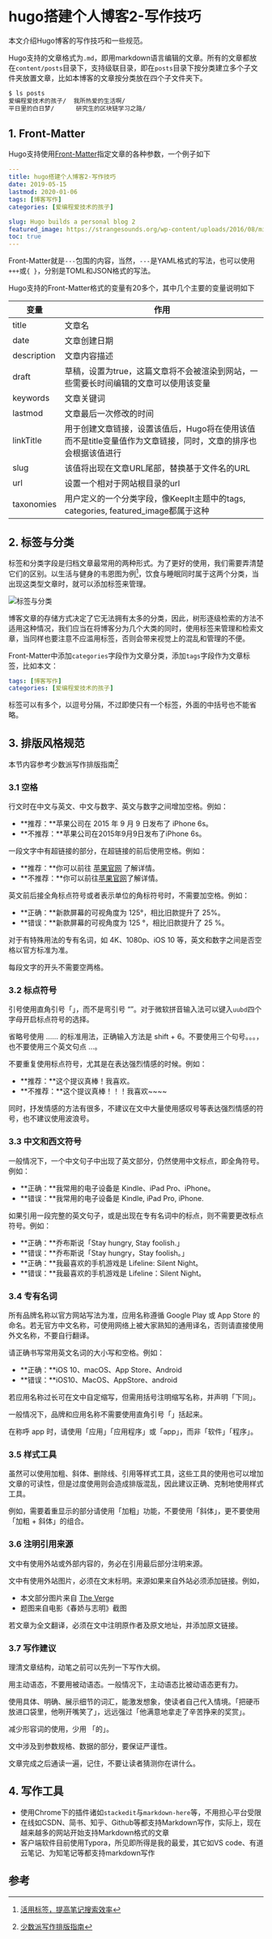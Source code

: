 # hugo搭建个人博客2-写作技巧


本文介绍Hugo博客的写作技巧和一些规范。

Hugo支持的文章格式为`.md`，即用markdown语言编辑的文章。所有的文章都放在`content/posts`目录下，支持级联目录，即在`posts`目录下按分类建立多个子文件夹放置文章，比如本博客的文章按分类放在四个子文件夹下。

```bash
$ ls posts
爱编程爱技术的孩子/  我所热爱的生活啊/
平日里的白日梦/      研究生的区块链学习之路/
```

## 1. Front-Matter

Hugo支持使用[Front-Matter](https://gohugo.io/content-management/front-matter/)指定文章的各种参数，一个例子如下

```yaml
---
title: hugo搭建个人博客2-写作技巧  
date: 2019-05-15 
lastmod: 2020-01-06
tags: [博客写作]
categories: [爱编程爱技术的孩子]

slug: Hugo builds a personal blog 2
featured_image: https://strangesounds.org/wp-content/uploads/2016/08/milky-way-bolivia-Salar-de-Uyuni.jpg
toc: true
---
```

Front-Matter就是`---`包围的内容，当然，`---`是YAML格式的写法，也可以使用`+++`或`{ }`，分别是TOML和JSON格式的写法。

Hugo支持的Front-Matter格式的变量有20多个，其中几个主要的变量说明如下

| 变量        | 作用                                                         |
| ----------- | ------------------------------------------------------------ |
| title       | 文章名                                                       |
| date        | 文章创建日期                                                 |
| description | 文章内容描述                                                 |
| draft       | 草稿，设置为true，这篇文章将不会被渲染到网站，一些需要长时间编辑的文章可以使用该变量 |
| keywords    | 文章关键词                                                   |
| lastmod     | 文章最后一次修改的时间                                       |
| linkTitle   | 用于创建文章链接，设置该值后，Hugo将在使用该值而不是title变量值作为文章链接，同时，文章的排序也会根据该值进行 |
| slug        | 该值将出现在文章URL尾部，替换基于文件名的URL                 |
| url         | 设置一个相对于网站根目录的url                                |
| taxonomies  | 用户定义的一个分类字段，像KeepIt主题中的tags, categories, featured_image都属于这种 |

## 2. 标签与分类

标签和分类字段是归档文章最常用的两种形式。为了更好的使用，我们需要弄清楚它们的区别。以生活与健身的韦恩图为例[^1]，饮食与睡眠同时属于这两个分类，当出现这类型文章时，就可以添加标签来管理。

![标签与分类](https://cdn.sspai.com/2019/11/17/07062af1ba37669fa8b7e91484e1d3da.jpg?imageView2/2/w/1120/q/90/interlace/1/ignore-error/1)



博客文章的存储方式决定了它无法拥有太多的分类，因此，树形逐级检索的方法不适用这种情况，我们应当在将博客分为几个大类的同时，使用标签来管理和检索文章，当同样也要注意不应滥用标签，否则会带来视觉上的混乱和管理的不便。

Front-Matter中添加`categories`字段作为文章分类，添加`tags`字段作为文章标签，比如本文：

```yaml
tags: [博客写作]
categories: [爱编程爱技术的孩子]
```

标签可以有多个，以逗号分隔，不过即使只有一个标签，外面的中括号也不能省略。

## 3. 排版风格规范

本节内容参考少数派写作排版指南[^2]

### 3.1 空格

行文时在中文与英文、中文与数字、英文与数字之间增加空格。例如：

- **推荐：**苹果公司在 2015 年 9 月 9 日发布了 iPhone 6s。
- **不推荐：**苹果公司在2015年9月9日发布了iPhone 6s。

 一段文字中有超链接的部分，在超链接的前后使用空格。例如：

- **推荐：**你可以前往 [苹果官网](https://www.apple.com/cn) 了解详情。
- **不推荐：**你可以前往[苹果官网](https://www.apple.com/cn)了解详情。

英文前后接全角标点符号或者表示单位的角标符号时，不需要加空格。例如：

- **正确：**新款屏幕的可视角度为 125°，相比旧款提升了 25%。
- **错误：**新款屏幕的可视角度为 125 °，相比旧款提升了 25 %。

对于有特殊用法的专有名词，如 4K、1080p、iOS 10 等，英文和数字之间是否空格以官方标准为准。

每段文字的开头不需要空两格。

### 3.2 标点符号

引号使用直角引号「」，而不是弯引号  “”。对于微软拼音输入法可以键入`uubd`四个字母开启标点符号的选择。

省略号使用 …… 的标准用法，正确输入方法是 shift + 6。不要使用三个句号。。。，也不要使用三个英文句点 ...。

不要重复使用标点符号，尤其是在表达强烈情感的时候。例如：

- **推荐：**这个提议真棒！我喜欢。
- **不推荐：**这个提议真棒！！！我喜欢~~~~

同时，抒发情感的方法有很多，不建议在文中大量使用感叹号等表达强烈情感的符号，也不建议使用波浪号。

### 3.3 中文和西文符号

一般情况下，一个中文句子中出现了英文部分，仍然使用中文标点，即全角符号。例如：

- **正确：**我常用的电子设备是 Kindle、iPad Pro、iPhone。
- **错误：**我常用的电子设备是 Kindle, iPad Pro, iPhone.

如果引用一段完整的英文句子，或是出现在专有名词中的标点，则不需要更改标点符号。例如：

- **正确：**乔布斯说「Stay hungry, Stay foolish.」
- **错误：**乔布斯说「Stay hungry，Stay foolish。」
- **正确：**我最喜欢的手机游戏是 Lifeline: Silent Night。
- **错误：**我最喜欢的手机游戏是 Lifeline：Silent Night。

### 3.4 专有名词

所有品牌名称以官方网站写法为准，应用名称遵循 Google Play 或 App Store 的命名。若无官方中文名称，可使用网络上被大家熟知的通用译名，否则请直接使用外文名称，不要自行翻译。

请正确书写常用英文名词的大小写和空格。例如：

- **正确：**iOS 10、macOS、App Store、Android
- **错误：**iOS10、MacOS、AppStore、android

若应用名称过长可在文中自定缩写，但需用括号注明缩写名称，并声明「下同」。

一般情况下，品牌和应用名称不需要使用直角引号「」括起来。

在称呼 app 时，请使用「应用」「应用程序」或「app」，而非「软件」「程序」。

### 3.5 样式工具

虽然可以使用加粗、斜体、删除线、引用等样式工具，这些工具的使用也可以增加文章的可读性，但是过度使用则会造成排版混乱，因此建议正确、克制地使用样式工具。

例如，需要着重显示的部分请使用「加粗」功能，不要使用「斜体」，更不要使用「加粗 + 斜体」的组合。

### 3.6 注明引用来源

文中有使用外站或外部内容的，务必在引用最后部分注明来源。

文中有使用外站图片，必须在文末标明。来源如果来自外站必须添加链接。例如，

- 本文部分图片来自 [The Verge](http://www.theverge.com/)
- 题图来自电影《春娇与志明》截图

若文章为全文翻译，必须在文中注明原作者及原文地址，并添加原文链接。

### 3.7    写作建议

理清文章结构，动笔之前可以先列一下写作大纲。

用主动语态，不要用被动语态。一般情况下，主动语态比被动语态更有力。

使用具体、明确、展示细节的词汇，能激发想象，使读者自己代入情境。「把硬币放进口袋里，他咧开嘴笑了」，远远强过「他满意地拿走了辛苦挣来的奖赏」。

减少形容词的使用，少用 「的」。

文中涉及到参数规格、数据的部分，要保证严谨性。

文章完成之后通读一遍，记住，不要让读者猜测你在讲什么。

## 4. 写作工具

+ 使用Chrome下的插件诸如`stackedit`与`markdown-here`等，不用担心平台受限 
+ 在线如CSDN、简书、知乎、Github等都支持Markdown写作，实际上，现在越来越多的网站开始支持Markdown格式的文章
+ 客户端软件目前使用Typora，所见即所得是我的最爱，其它如VS code、有道云笔记、为知笔记等都支持markdown写作      

## 参考

[^1]:[活用标签，提高笔记搜索效率]( https://sspai.com/post/57467 )
[^2]: [少数派写作排版指南](https://sspai.com/post/37815)
